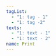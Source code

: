 ```yaml
---
tagList:
  - "1: tag - 1"
  - "1: tag -2"
texts:
  - "1: text - 1"
  - "1: text - 2"
name: Print
---
```

